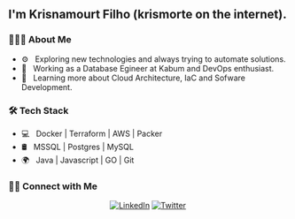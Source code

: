 <h2>I'm Krisnamourt Filho (krismorte on the internet).</h2>

<h3> 👨🏻‍💻 About Me </h3>

- :gear: &nbsp; Exploring new technologies and always trying to automate solutions.
- 💼 &nbsp; Working as a Database Egineer at Kabum and DevOps enthusiast.
- 🌱 &nbsp; Learning more about Cloud Architecture, IaC and Sofware Development.

<h3>🛠 Tech Stack</h3>

- 💻 &nbsp; Docker | Terraform | AWS | Packer
- 🛢 &nbsp; MSSQL | Postgres | MySQL
- :earth_africa: &nbsp; Java | Javascript | GO | Git 


<h3> 🤝🏻 Connect with Me </h3>

<p align="center">
<a href="https://www.linkedin.com/in/krisnamourt-filho/"><img alt="LinkedIn" src="https://img.shields.io/badge/LinkedIn-Krisnamourt%20Filho-blue"></a>
<a href="https://twitter.com/krismorte"><img alt="Twitter" src="hhttps://img.shields.io/badge/Twitter-krismorte-lightblue"></a>
</p>